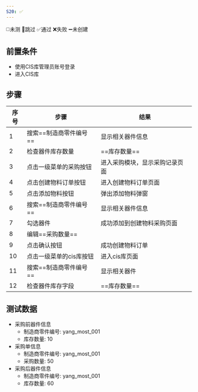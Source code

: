 ```yaml
---
S20: ✅
---
```

◻️未测    🚫跳过     ✅通过    ❌失败     ➖未创建

## 前置条件

- 使用CIS库管理员账号登录
- 进入CIS库

## 步骤

| 序号  | 步骤            | 结果              |
| --- | ------------- | --------------- |
| 1   | 搜索==制造商零件编号== | 显示相关器件信息        |
| 2   | 检查器件库存数量      | ==库存数量==        |
| 3   | 点击一级菜单的采购按钮   | 进入采购模块，显示采购记录页面 |
| 4   | 点击创建物料订单按钮    | 进入创建物料订单页面      |
| 5   | 点击添加物料按钮      | 弹出添加物料弹窗        |
| 6   | 搜索==制造商零件编号== | 显示相关器件信息        |
| 7   | 勾选器件          | 成功添加到创建物料采购页面   |
| 8   | 编辑==采购数量==    |                 |
| 9   | 点击确认按钮        | 成功创建物料订单        |
| 10  | 点击一级菜单的cis库按钮 | 进入cis库页面        |
| 11  | 搜索==制造商零件编号== | 显示相关器件          |
| 12  | 检查器件库存字段      | ==库存数量==        |

## 测试数据

- 采购前器件信息
	- 制造商零件编号: yang_most_001
	- 库存数量: 10
- 采购单信息
	- 制造商零件编号: yang_most_001
	- 采购数量: 50
- 采购后器件信息
	- 制造商零件编号: yang_most_001
	- 库存数量: 60
